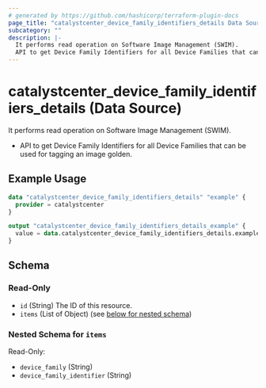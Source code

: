 ```yaml
---
# generated by https://github.com/hashicorp/terraform-plugin-docs
page_title: "catalystcenter_device_family_identifiers_details Data Source - terraform-provider-catalystcenter"
subcategory: ""
description: |-
  It performs read operation on Software Image Management (SWIM).
  API to get Device Family Identifiers for all Device Families that can be used for tagging an image golden.
---
```


# catalystcenter_device_family_identifiers_details (Data Source)

It performs read operation on Software Image Management (SWIM).

- API to get Device Family Identifiers for all Device Families that can be used for tagging an image golden.

## Example Usage

```terraform
data "catalystcenter_device_family_identifiers_details" "example" {
  provider = catalystcenter
}

output "catalystcenter_device_family_identifiers_details_example" {
  value = data.catalystcenter_device_family_identifiers_details.example.items
}
```

<!-- schema generated by tfplugindocs -->
## Schema

### Read-Only

- `id` (String) The ID of this resource.
- `items` (List of Object) (see [below for nested schema](#nestedatt--items))

<a id="nestedatt--items"></a>
### Nested Schema for `items`

Read-Only:

- `device_family` (String)
- `device_family_identifier` (String)
